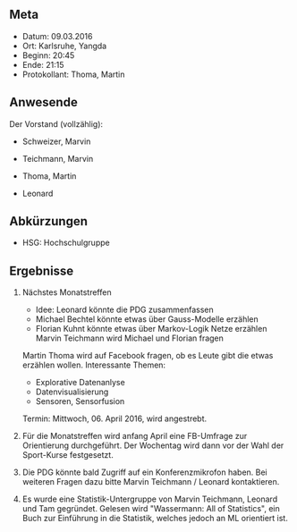 ## Meta
* Datum: 09.03.2016
* Ort: Karlsruhe, Yangda
* Beginn: 20:45
* Ende: 21:15
* Protokollant: Thoma, Martin


## Anwesende

Der Vorstand (vollzählig):

* Schweizer, Marvin
* Teichmann, Marvin
* Thoma, Martin

* Leonard


## Abkürzungen

* HSG: Hochschulgruppe

## Ergebnisse

1. Nächstes Monatstreffen
    - Idee: Leonard könnte die PDG zusammenfassen
    - Michael Bechtel könnte etwas über Gauss-Modelle erzählen
    - Florian Kuhnt könnte etwas über Markov-Logik Netze erzählen
    Marvin Teichmann wird Michael und Florian fragen

    Martin Thoma wird auf Facebook fragen, ob es Leute gibt die etwas erzählen
    wollen. Interessante Themen:
    - Explorative Datenanlyse
    - Datenvisualisierung
    - Sensoren, Sensorfusion

    Termin: Mittwoch, 06. April 2016, wird angestrebt.
2. Für die Monatstreffen wird anfang April eine FB-Umfrage zur Orientierung
   durchgeführt. Der Wochentag wird dann vor der Wahl der Sport-Kurse
   festgesetzt.
3. Die PDG könnte bald Zugriff auf ein Konferenzmikrofon haben. Bei weiteren
   Fragen dazu bitte Marvin Teichmann / Leonard kontaktieren.
4. Es wurde eine Statistik-Untergruppe von Marvin Teichmann, Leonard und Tam
   gegründet. Gelesen wird "Wassermann: All of Statistics", ein Buch zur
   Einführung in die Statistik, welches jedoch an ML orientiert ist.
